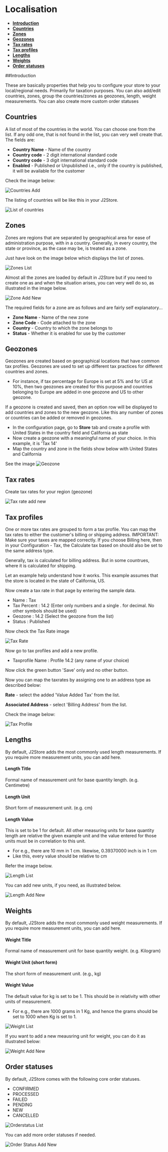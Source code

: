 # Localisation

- **[Introduction](#introduction)**
- **[Countries](#countries)**
- **[Zones](#zones)**
- **[Geozones](#geozones)**
- **[Tax rates](#tarates)**
- **[Tax profiles](#taxprofiles)**
- **[Lengths](#lengths)**
- **[Weights](#weights)**
- **[Order statuses](#order-statuses)**

<a name="introduction"></a>
##Introduction

These are basically properties that help you to configure your store to your local/regional needs. Primarily for taxation purposes. You can also add/edit countries, zones, group the countries/zones as geozones, length, weight measurements. You can also create more custom order statuses

<a name="countries"></a>
## Countries

A list of most of the countries in the world. You can choose one from the list. If any odd one, that is not found in the list, you can very well create that. The fields are:

* **Country Name** - Name of the country
* **Country code** - 2 digit international standard code
* **Country code** - 3 digit international standard code
* **Enabled** - Published or Unpublished i.e., only if the country is published, it will be available for the customer
 
Check the image below:

![Countries Add](./assets/images/countries_loc.png)

The listing of countries will be like this in your J2Store.

![List of countries](./assets/images/countries_list_loc.png)

<a name="zones"></a>
## Zones

Zones are regions that are separated by geographical area for ease of administration purpose, with in a country. Generally, in every country, the state or province, as the case may be, is treated as a zone.

Just have look on the image below which displays the list of zones.

![Zones List](./assets/images/zones_list.png)

Almost all the zones are loaded by default in J2Store but if you need to create one as and when the situation arises, you can very well do so, as illustrated in the image below.

![Zone Add New](./assets/images/zone_add_new.png)

The required fields for a zone are as follows and are fairly self explanatory...
* **Zone Name** - Name of the new zone
* **Zone Code** - Code attached to the zone
* **Country** - Country to which the zone belongs to
* **Status** - Whether it is enabled for use by the customer

<a name="geozones"></a>
## Geozones

Geozones are created based on geographical locations that have common tax profiles. Geozones are used to set up different tax practices for different countries and zones.
* For instance, if tax percentage for Europe is set at 5% and for US at 10%, then two geozones are created for this purpose and countries belonging to Europe are added in one geozone and US to other geozone.

If a geozone is created and saved, then an option row will be displayed to add countries and zones to the new geozone. Like this any number of zones or countries can be added or removed in geozones.

* In the configuration page, go to **Store** tab and create a profile with United States in the country field and California as state
* Now create a geozone with a meaningful name of your choice. In this example, it is 'Tax 14'
* Map the country and zone in the fields show below with United States and California

See the image
![Geozone](./assets/images/Geozone.png)

<a name="taxrates"></a>
## Tax rates

Create tax rates for your region (geozone)

![Tax rate add new](./assets/images/taxrate_addnew.png)

<a name="taxprofiles"></a>
## Tax profiles

One or more tax rates are grouped to form a tax profile. 
You can map the tax rates to either the customer's billing or shipping address.
IMPORTANT: Make sure your taxes are mapped correctly. If you choose Billing here, then in your Configuration - Tax, the Calculate tax based on should also be set to the same address type. 

Generally, tax is calculated for billing address. But in some countrues, where it is calculated for shipping.

Let an example help understand how it works.
This example assumes that the store is located in the state of California, US.

Now create a tax rate in that page by entering the sample data.

* Name        : Tax
* Tax Percent : 14.2 (Enter only numbers and a single . for decimal. No other symbols should be used)
* Geozone     : 14.2 (Select the geozone from the list)
* Status      : Published

Now check the Tax Rate image

![Tax Rate](./assets/images/Tax_Rate.png)

Now go to tax profiles and add a new profile.

* Taxprofile Name  : Profile 14.2 (any name of your choice)

Now click the green button 'Save' only and no other button.

Now you can map the taxrates by assigning one to an address type as described below:

**Rate** - select the added 'Value Added Tax' from the list.

**Associated Address** - select 'Billing Address' from the list.

Check the image below:

![Tax Profile](./assets/images/Tax_Profile.png)

<a name="lengths"></a>
## Lengths

By default, J2Store adds the most commonly used length measurements. If you require more measurement units, you can add here.

#### Length Title
Formal name of measurement unit for base quantity length. (e.g. Centimetre)

#### Length Unit
Short form of measurement unit. (e.g. cm)

#### Length Value
This is set to be 1 for default. All other measuring units for base quantity length are relative the given example unit and the value entered for those units must be in correlation to this unit.
* For e.g., there are 10 mm in 1 cm. likewise, 0.39370000 inch is in 1 cm
* Like this, every value should be relative to cm

Refer the image below.

![Length List](./assets/images/length_list.png)

You can add new units, if you need, as illustrated below.

![Length Add New](./assets/images/length_addnew.png)


<a name="weights"></a>
## Weights
By default, J2Store adds the most commonly used weight measurements. If you require more measurement units, you can add here.

#### Weight Title
Formal name of measurement unit for base quantity weight. (e.g. Kilogram)

#### Weight Unit (short form)
The short form of measurement unit. (e.g., kg)

#### Weight Value
The default value for kg is set to be 1. This should be in relativity with other units of measurement.
* For e.g., there are 1000 grams in 1 Kg, and hence the grams should be set to 1000 when Kg is set to 1.

![Weight List](./assets/images/weight_list.png)

If you want to add a new meausring unit for weight, you can do it as illustrated below:


![Weight Add New](./assets/images/weight_addnew.png)

<a name="order-statuses"></a>
## Order statuses

By default, J2Store comes with the following core order statuses.

* CONFIRMED
* PROCESSED
* FAILED
* PENDING
* NEW
* CANCELLED

![Orderstatus List](./assets/images/orderstatuses_list.png)

You can add more order statuses if needed.

![Order Status Add New](./assets/images/orderstatus_addnew.png)